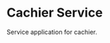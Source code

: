# Cachier Service

Service application for cachier.


<!--
TODO: create websocket and restful endpoint for connecting to cachier (might require two different services)
TODO: add support with other languages for cachier package
TODO: add expiration to cache
TODO: move from prints to logging
TODO: document methods
TODO: remove print statements that aren't as useful for server logs

{
    "key": {
        "data": [1, 2, 3],
        "expiry": "2020-01-01T00:00:00Z"
    }
}

next release:
TODO: add cli to manage cache like redis-cli
-->

<!-- ## Table of Contents

- [Installation](#installation)
- [Usage](#usage)
- [Support](#support)
- [Contributing](#contributing)

## Installation

Download to your project directory, add `README.md`, and commit:

```sh
curl -LO http://git.io/Xy0Chg
git add README.md
git commit -m "Use README Boilerplate"
```

## Usage

Replace the contents of `README.md` with your project's:

- Name
- Description
- Installation instructions
- Usage instructions
- Support instructions
- Contributing instructions
- License

Feel free to remove any sections that aren't applicable to your project.

## Support

Please [open an issue](https://github.com/fraction/readme-boilerplate/issues/new) for support.

## Contributing

Please contribute using [Github Flow](https://guides.github.com/introduction/flow/). Create a branch, add commits, and [open a pull request](https://github.com/fraction/readme-boilerplate/compare/). -->
